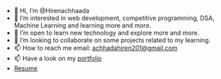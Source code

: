 - 👋 Hi, I’m @Hirenachhaada
- 👀 I’m interested in web development, competitive programming, DSA, Machine Learning and learning more and more.
- 🌱 I’m open to learn new technology and explore more and more. 
- 💞️ I’m looking to collaborate on some projects related to my learning.
- 📫 How to reach me email: achhadahiren201@gmail.com
- 📫 Have a look on my [portfolio](https://portfolio-yy56.onrender.com)
- [Resume](https://drive.google.com/file/d/1TU5ubDhKpCCRN5CG_X9uaETy0Qf5nlG1/view)  

<!---
Hirenachhaada/Hirenachhaada is a ✨ special ✨ repository because its `README.md` (this file) appears on your GitHub profile.
You can click the Preview link to take a look at your changes.
--->
